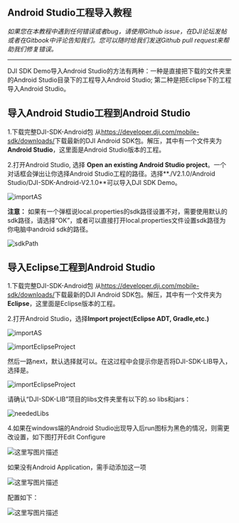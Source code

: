 ## Android Studio工程导入教程

<!-- toc -->

*如果您在本教程中遇到任何错误或者bug，请使用Github issue，在DJI论坛发帖或者在Gitbook中评论告知我们。您可以随时给我们发送Github pull request来帮助我们修复错误。*

---

DJI SDK Demo导入Android Studio的方法有两种：一种是直接把下载的文件夹里的Android Studio目录下的工程导入Android Studio; 第二种是把Eclipse下的工程导入Android Studio。

## 导入Android Studio工程到Android Studio

1.下载完整DJI-SDK-Android包
从<https://developer.dji.com/mobile-sdk/downloads/>下载最新的DJI Android SDK包。解压，其中有一个文件夹为**Android Studio**，这里面是Android Studio版本的工程。

2.打开Android Studio, 选择 **Open an existing Android Studio project**。一个对话框会弹出让你选择Android Studio工程的路径。选择**./V2.1.0/Android Studio/DJI-SDK-Android-V2.1.0**可以导入DJI SDK Demo。

![importAS](../../images/Android/AndroidStudioMigration/importAS.png)

**注意：** 如果有一个弹框说local.properties的sdk路径设置不对，需要使用默认的sdk路径，请选择“OK”，或者可以直接打开local.properties文件设置sdk路径为你电脑中android sdk的路径。

![sdkPath](../../images/Android/AndroidStudioMigration/sdkPath.png)

## 导入Eclipse工程到Android Studio


1.下载完整DJI-SDK-Android包
从<https://developer.dji.com/mobile-sdk/downloads/>下载最新的DJI Android SDK包。解压，其中有一个文件夹为**Eclipse**，这里面是Eclipse版本的工程。

2.打开Android Studio，选择**Import project(Eclipse ADT, Gradle,etc.)**

![importAS](../../images/Android/AndroidStudioMigration/importAS.png)




![importEclipseProject](../../images/Android/AndroidStudioMigration/importEclipseProject.png)

然后一路next，默认选择就可以。在这过程中会提示你是否将DJI-SDK-LIB导入，选择是。

![importEclipseProject](../../images/Android/AndroidStudioMigration/importEclipseProject.png)

请确认“DJI-SDK-LIB”项目的libs文件夹里有以下的.so libs和jars：

![neededLibs](../../images/Android/AndroidStudioMigration/neededLibs.png)


4.如果在windows端的Android Studio出现导入后run图标为黑色的情况，则需更改设置，如下图打开Edit Configure

![这里写图片描述](../../images/Android/AndroidStudioMigration/9.png)  

如果没有Android Application，需手动添加这一项

![这里写图片描述](../../images/Android/AndroidStudioMigration/7.png) 
 
 配置如下：
 
![这里写图片描述](../../images/Android/AndroidStudioMigration/8.png)


